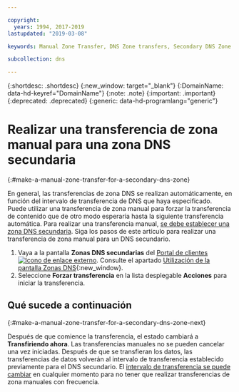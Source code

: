 ```yaml
---

copyright:
  years: 1994, 2017-2019
lastupdated: "2019-03-08"

keywords: Manual Zone Transfer, DNS Zone transfers, Secondary DNS Zone

subcollection: dns

---
```


{:shortdesc: .shortdesc}
{:new_window: target="_blank"}
{:DomainName: data-hd-keyref="DomainName"}
{:note: .note}
{:important: .important}
{:deprecated: .deprecated}
{:generic: data-hd-programlang="generic"}


# Realizar una transferencia de zona manual para una zona DNS secundaria
{:#make-a-manual-zone-transfer-for-a-secondary-dns-zone}

En general, las transferencias de zona DNS se realizan automáticamente, en función del intervalo de transferencia de DNS que haya especificado. Puede utilizar una transferencia de zona manual para forzar la transferencia de contenido que de otro modo esperaría hasta la siguiente transferencia automática. Para realizar una transferencia manual, [se debe establecer una zona DNS secundaria](/docs/infrastructure/dns?topic=dns-add-a-secondary-dns-zone). Siga los pasos de este artículo para realizar una transferencia de zona manual para un DNS secundario.

1. Vaya a la pantalla **Zonas DNS secundarias** del [Portal de clientes ![Icono de enlace externo](../../icons/launch-glyph.svg "Icono de enlace externo")](https://{DomainName}/). Consulte el apartado [Utilización de la pantalla Zonas DNS](/docs/infrastructure/dns?topic=dns-how-to-use-the-domain-registration-screen){:new_window}.
2. Seleccione **Forzar transferencia** en la lista desplegable **Acciones** para iniciar la transferencia.

## Qué sucede a continuación
{:#make-a-manual-zone-transfer-for-a-secondary-dns-zone-next}

Después de que comience la transferencia, el estado cambiará a **Transfiriendo ahora**. Las transferencias manuales no se pueden cancelar una vez iniciadas. Después de que se transfieran los datos, las transferencias de datos volverán al intervalo de transferencia establecido previamente para el DNS secundario. El [intervalo de transferencia se puede cambiar](/docs/infrastructure/dns?topic=dns-edit-a-secondary-dns-zone) en cualquier momento para no tener que realizar transferencias de zona manuales con frecuencia.
